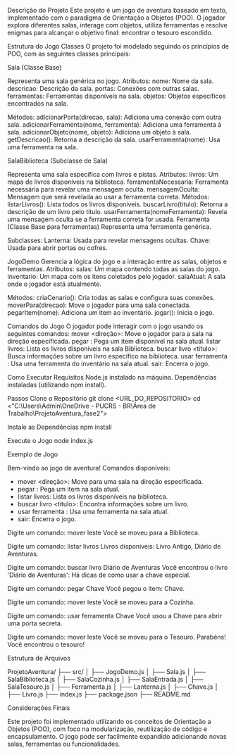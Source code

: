Descrição do Projeto
Este projeto é um jogo de aventura baseado em texto, implementado com o paradigma de Orientação a Objetos (POO). 
O jogador explora diferentes salas, interage com objetos, utiliza ferramentas e resolve enigmas para alcançar o objetivo final:
 encontrar o tesouro escondido.

Estrutura do Jogo
Classes
O projeto foi modelado seguindo os princípios de POO, com as seguintes classes principais:

Sala (Classe Base)

Representa uma sala genérica no jogo.
Atributos:
nome: Nome da sala.
descricao: Descrição da sala.
portas: Conexões com outras salas.
ferramentas: Ferramentas disponíveis na sala.
objetos: Objetos específicos encontrados na sala.

Métodos:
adicionarPorta(direcao, sala): Adiciona uma conexão com outra sala.
adicionarFerramenta(nome, ferramenta): Adiciona uma ferramenta à sala.
adicionarObjeto(nome, objeto): Adiciona um objeto à sala.
getDescricao(): Retorna a descrição da sala.
usarFerramenta(nome): Usa uma ferramenta na sala.

SalaBiblioteca (Subclasse de Sala)

Representa uma sala específica com livros e pistas.
Atributos:
livros: Um mapa de livros disponíveis na biblioteca.
ferramentaNecessaria: Ferramenta necessária para revelar uma mensagem oculta.
mensagemOculta: Mensagem que será revelada ao usar a ferramenta correta.
Métodos:
listarLivros(): Lista todos os livros disponíveis.
buscarLivro(titulo): Retorna a descrição de um livro pelo título.
usarFerramenta(nomeFerramenta): Revela uma mensagem oculta se a ferramenta correta for usada.
Ferramenta (Classe Base para ferramentas)
Representa uma ferramenta genérica.

Subclasses:
Lanterna: Usada para revelar mensagens ocultas.
Chave: Usada para abrir portas ou cofres.

JogoDemo
Gerencia a lógica do jogo e a interação entre as salas, objetos e ferramentas.
Atributos:
salas: Um mapa contendo todas as salas do jogo.
inventario: Um mapa com os itens coletados pelo jogador.
salaAtual: A sala onde o jogador está atualmente.

Métodos:
criaCenario(): Cria todas as salas e configura suas conexões.
moverPara(direcao): Move o jogador para uma sala conectada.
pegarItem(nome): Adiciona um item ao inventário.
jogar(): Inicia o jogo.

Comandos do Jogo
O jogador pode interagir com o jogo usando os seguintes comandos:
mover <direção>: Move o jogador para a sala na direção especificada.
pegar <item>: Pega um item disponível na sala atual.
listar livros: Lista os livros disponíveis na sala Biblioteca.
buscar livro <título>: Busca informações sobre um livro específico na biblioteca.
usar ferramenta <nome>: Usa uma ferramenta do inventário na sala atual.
sair: Encerra o jogo.

Como Executar
Requisitos
Node.js instalado na máquina.
Dependências instaladas (utilizando npm install).

Passos
Clone o Repositório
git clone <URL_DO_REPOSITORIO>
cd <"C:\Users\Admin\OneDrive - PUCRS - BR\Área de Trabalho\ProjetoAventura_fase2">

Instale as Dependências
npm install

Execute o Jogo
node index.js

Exemplo de Jogo


Bem-vindo ao jogo de aventura!
Comandos disponíveis:
- mover <direção>: Move para uma sala na direção especificada.
- pegar <item>: Pega um item na sala atual.
- listar livros: Lista os livros disponíveis na biblioteca.
- buscar livro <título>: Encontra informações sobre um livro.
- usar ferramenta <nome>: Usa uma ferramenta na sala atual.
- sair: Encerra o jogo.

Digite um comando: mover leste
Você se moveu para a Biblioteca.

Digite um comando: listar livros
Livros disponíveis: Livro Antigo, Diário de Aventuras.

Digite um comando: buscar livro Diário de Aventuras
Você encontrou o livro 'Diário de Aventuras': Há dicas de como usar a chave especial.

Digite um comando: pegar Chave
Você pegou o item: Chave.

Digite um comando: mover leste
Você se moveu para a Cozinha.

Digite um comando: usar ferramenta Chave
Você usou a Chave para abrir uma porta secreta.

Digite um comando: mover leste
Você se moveu para o Tesouro.
Parabéns! Você encontrou o tesouro!


Estrutura de Arquivos

ProjetoAventura/
├── src/
│   ├── JogoDemo.js
│   ├── Sala.js
│   ├── SalaBiblioteca.js
│   ├── SalaCozinha.js
│   ├── SalaEntrada.js
│   ├── SalaTesouro.js
│   ├── Ferramenta.js
│   ├── Lanterna.js
│   ├── Chave.js
│   ├── Livro.js
├── index.js
├── package.json
├── README.md

Considerações Finais

Este projeto foi implementado utilizando os conceitos de Orientação a Objetos (POO), com foco na modularização, reutilização de código e encapsulamento.
O jogo pode ser facilmente expandido adicionando novas salas, ferramentas ou funcionalidades.



